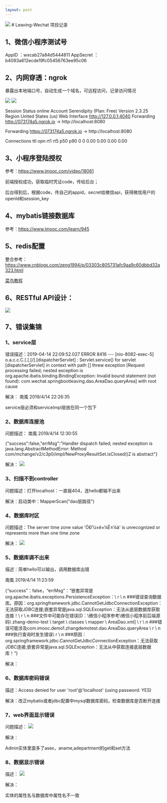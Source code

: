 ```yaml
---
layout: post
---
```

<img src="/images/fulls/03.jpg" class="fit image"> 
# Leaving-Wechat 项目记录

## 1、微信小程序测试号

AppID ：wxcab27a84d5444811
AppSecret ：b4093a612ecde19fc05456763ee95c06

## 2、内网穿透：ngrok

暴露出本地端口号，自动生成一个域名，可远程访问，记录访问情况

<img src="/images/leavings/ngrok01.jpg" class="fit image"> 
<img src="/images/leavings/ngrok02.jpg" class="fit image"> 




Session Status           online
Account                  Serendipity (Plan: Free)
Version                  2.3.25
Region                   United States (us)
Web Interface            http://127.0.0.1:4040
Forwarding               http://073174a5.ngrok.io -> http://localhost:8080

Forwarding               https://073174a5.ngrok.io -> http://localhost:8080

Connections              ttl     opn     rt1     rt5     p50     p90
                         0       0       0.00    0.00    0.00    0.00


## 3、小程序登陆授权

参考：https://www.imooc.com/video/18061

前端授权成功，获取临时凭证code，传给后台；

后台得到后，根据code，传自己的appid，secret给微信api，获得微信用户的openId和session_key


## 4、mybatis链接数据库

参考：https://www.imooc.com/learn/945


## 5、redis配置

整合参考：https://www.cnblogs.com/zeng1994/p/03303c805731afc9aa9c60dbbd32a323.html

[菜鸟教程]("https://www.runoob.com/redis/redis-tutorial.html")


## 6、RESTful API设计：

<img src="/images/leavings/APIdesign.jpg" class="fit image"> 

## 7、错误集锦

### 1、service层

错误描述：2019-04-14 22:09:52.027 ERROR 8416 --- [nio-8082-exec-5] o.a.c.c.C.[.[.[/].[dispatcherServlet]    : Servlet.service() for servlet [dispatcherServlet] in context with path [] threw exception [Request processing failed; nested exception is org.apache.ibatis.binding.BindingException: Invalid bound statement (not found): com.wechat.springbootleaving.dao.AreaDao.queryArea] with root cause

解决： 南風 2019/4/14 22:26:35

service层必须和serviceImpl层放在同一个包下

### 2、数据库连接池

问题描述： 南風 2019/4/14 12:30:55

{"success":false,"errMsg":"Handler dispatch failed; nested exception is java.lang.AbstractMethodError: Method com/mchange/v2/c3p0/impl/NewProxyResultSet.isClosed()Z is abstract"}

解决：
<img src="/images/leavings/lianjiechi.jpg" class="fit image"> 

### 3、扫描不到controller

问题描述：打开localhost：一直报404，连hello都输不出来



解决：启动类中：MapperScan("dao层路径")

### 4、数据库时区

问题描述：The server time zone value 'ÖÐ¹ú±ê×¼Ê±¼ä' is unrecognized or represents more than one time zone

解决：
<img src="/images/leavings/shiqu.jpg" class="fit image"> 

### 5、数据库调不出来

描述：简单hello可以输出，调用数据库出错

 南風 2019/4/14 11:23:59

{“success”：false，“errMsg”：“嵌套异常是org.apache.ibatis.exceptions.PersistenceException：\ r \ n ###错误查询数据库。原因：org.springframework.jdbc.CannotGetJdbcConnectionException：无法获取JDBC连接;嵌套异常是java.sql.SQLException：无法从底层数据库获取连接！\ r \ n ###文件中可能存在错误[D：\微信小程序参考\微信小程序前后端源码\ zhang-demo-test \ target \ classes \ mapper \ AreaDao.xml] \ r \ n ###错误可能涉及com.imooc.demo1.zhangdemotest.dao.AreaDao.queryArea \ r \ n ###执行查询时发生错误\ r \ n ###原因：org.springframework.jdbc.CannotGetJdbcConnectionException：无法获取JDBC连接;嵌套异常是java.sql.SQLException：无法从中获取连接底层数据库！“}

解决：

### 6、数据库密码错误

描述：Access denied for user 'root'@'localhost' (using password: YES) 

解决：改正mybatis或者jdbc配置中mysql数据库密码，检查数据库是否断开连接

### 7、web界面显示错误

问题描述：
<img src="/images/leavings/webWrong.jpg" class="fit image"> 

解决：

Admin实体里面多了asex，aname,adepartment的get和set方法

### 8、数据显示错误

描述：
<img src="/images/leavings/dataDisplay.jpg" class="fit image"> 

解决：

实体的属性名与数据库中属性名不一致
